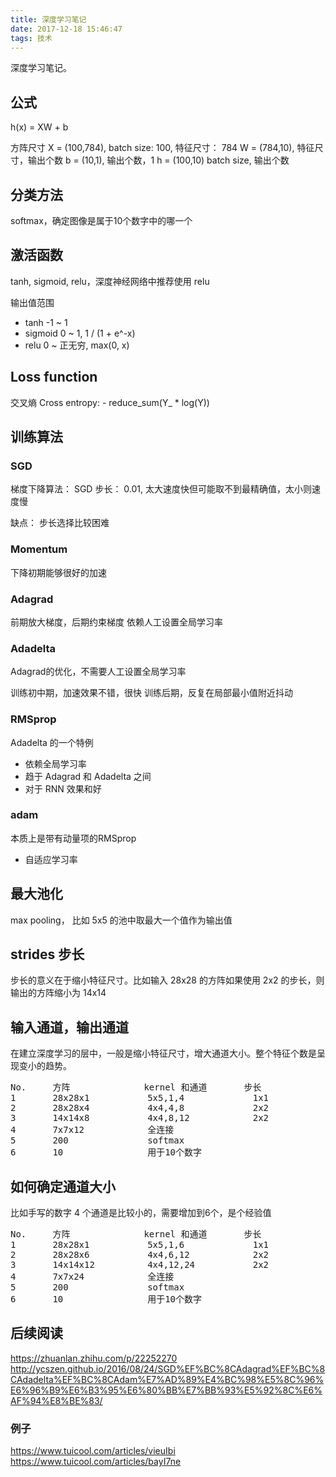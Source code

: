 ```yaml
---
title: 深度学习笔记
date: 2017-12-18 15:46:47
tags: 技术
---
```


深度学习笔记。

## 公式

h(x) = XW + b


方阵尺寸
X = (100,784),  batch size: 100, 特征尺寸： 784
W = (784,10),   特征尺寸，输出个数
b = (10,1),     输出个数，1
h = (100,10)    batch size, 输出个数

## 分类方法

softmax，确定图像是属于10个数字中的哪一个

## 激活函数

tanh, sigmoid, relu，深度神经网络中推荐使用 relu

输出值范围
* tanh
  -1 ~ 1
* sigmoid
  0 ~ 1,  1 / (1 + e^-x)
* relu
  0 ~ 正无穷, max(0, x)

## Loss function

交叉熵 Cross entropy:
        - reduce\_sum(Y\_ * log(Y))

## 训练算法

### SGD

梯度下降算法： SGD
步长： 0.01, 太大速度快但可能取不到最精确值，太小则速度慢

缺点： 步长选择比较困难

### Momentum

下降初期能够很好的加速


### Adagrad

前期放大梯度，后期约束梯度
依赖人工设置全局学习率

### Adadelta

Adagrad的优化，不需要人工设置全局学习率

训练初中期，加速效果不错，很快
训练后期，反复在局部最小值附近抖动


### RMSprop

Adadelta 的一个特例

* 依赖全局学习率
* 趋于 Adagrad 和 Adadelta 之间
* 对于 RNN 效果和好

### adam

本质上是带有动量项的RMSprop

* 自适应学习率

## 最大池化

max pooling， 比如 5x5 的池中取最大一个值作为输出值

## strides 步长

步长的意义在于缩小特征尺寸。比如输入 28x28 的方阵如果使用 2x2 的步长，则输出的方阵缩小为 14x14

## 输入通道，输出通道

在建立深度学习的层中，一般是缩小特征尺寸，增大通道大小。整个特征个数是呈现变小的趋势。

<pre>
No.     方阵              kernel 和通道       步长
1       28x28x1           5x5,1,4             1x1                                             
2       28x28x4           4x4,4,8             2x2                                             
3       14x14x8           4x4,8,12            2x2                                             
4       7x7x12            全连接                                                              
5       200               softmax                                                             
6       10                用于10个数字                                                        
</pre>

## 如何确定通道大小

比如手写的数字 4 个通道是比较小的，需要增加到6个，是个经验值

<pre>
No.     方阵              kernel 和通道       步长
1       28x28x1           5x5,1,6             1x1                                             
2       28x28x6           4x4,6,12            2x2                                             
3       14x14x12          4x4,12,24           2x2                                             
4       7x7x24            全连接                                                              
5       200               softmax                                                             
6       10                用于10个数字                                                        
</pre>

## 后续阅读

https://zhuanlan.zhihu.com/p/22252270
http://ycszen.github.io/2016/08/24/SGD%EF%BC%8CAdagrad%EF%BC%8CAdadelta%EF%BC%8CAdam%E7%AD%89%E4%BC%98%E5%8C%96%E6%96%B9%E6%B3%95%E6%80%BB%E7%BB%93%E5%92%8C%E6%AF%94%E8%BE%83/

### 例子
https://www.tuicool.com/articles/vieuIbi
https://www.tuicool.com/articles/bayI7ne

